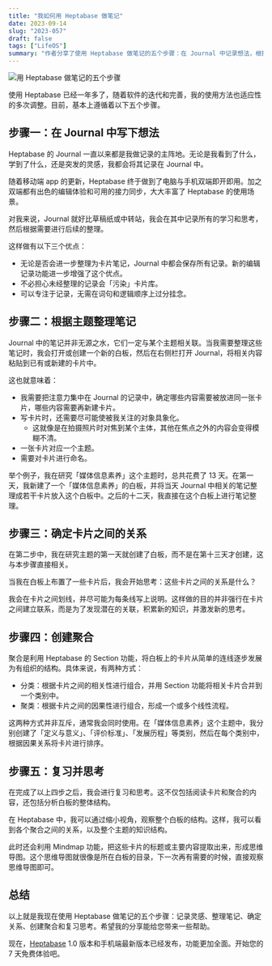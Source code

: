 ```yaml
---
title: "我如何用 Heptabase 做笔记"
date: 2023-09-14
slug: "2023-057"
draft: false
tags: ["LifeOS"]
summary: "作者分享了使用 Heptabase 做笔记的五个步骤：在 Journal 中记录想法，根据主题整理笔记，确定卡片之间的关系，创建聚合和复习思考。通过这些步骤，可以建立起有组织的知识结构。"
---
```


![用 Heptabase 做笔记的五个步骤](https://cos.justgoidea.com/justgoidea/uPic/2023/09/14/%E7%94%A8%20heptabase%20%E5%81%9A%E7%AC%94%E8%AE%B0%E7%9A%84%E4%BA%94%E4%B8%AA%E6%AD%A5%E9%AA%A4.png)

使用 Heptabase 已经一年多了，随着软件的迭代和完善，我的使用方法也适应性的多次调整。目前，基本上遵循着以下五个步骤。

## 步骤一：在 Journal 中写下想法

Heptabase 的 Journal 一直以来都是我做记录的主阵地。无论是我看到了什么，学到了什么，还是突发的灵感，我都会将其记录在 Journal 中。

随着移动端 app 的更新，Heptabase 终于做到了电脑与手机双端即开即用。加之双端都有出色的编辑体验和可用的接力同步，大大丰富了 Heptabase 的使用场景。

对我来说，Journal 就好比草稿纸或中转站，我会在其中记录所有的学习和思考，然后根据需要进行后续的整理。

这样做有以下三个优点：

- 无论是否会进一步整理为卡片笔记，Journal 中都会保存所有记录。新的编辑记录功能进一步增强了这个优点。
- 不必担心未经整理的记录会「污染」卡片库。
- 可以专注于记录，无需在词句和逻辑顺序上过分挂念。

## 步骤二：根据主题整理笔记

Journal 中的笔记并非无源之水，它们一定与某个主题相关联。当我需要整理这些笔记时，我会打开或创建一个新的白板，然后在右侧栏打开 Journal，将相关内容粘贴到已有或新建的卡片中。

这也就意味着：

- 我需要把注意力集中在 Journal 的记录中，确定哪些内容需要被放进同一张卡片，哪些内容需要再新建卡片。
- 写卡片时，还需要尽可能使被我关注的对象具象化。
    - 这就像是在拍摄照片时对焦到某个主体，其他在焦点之外的内容会变得模糊不清。
- 一张卡片对应一个主题。
- 需要对卡片进行命名。

举个例子，我在研究「媒体信息素养」这个主题时，总共花费了 13 天。在第一天，我新建了一个「媒体信息素养」的白板，并将当天 Journal 中相关的笔记整理成若干卡片放入这个白板中。之后的十二天，我直接在这个白板上进行笔记整理。

## 步骤三：确定卡片之间的关系

在第二步中，我在研究主题的第一天就创建了白板，而不是在第十三天才创建，这与本步骤直接相关。

当我在白板上布置了一些卡片后，我会开始思考：这些卡片之间的关系是什么？

我会在卡片之间划线，并尽可能为每条线写上说明。这样做的目的并非强行在卡片之间建立联系，而是为了发现潜在的关联，积累新的知识，并激发新的思考。

## 步骤四：创建聚合

聚合是利用 Heptabase 的 Section 功能，将白板上的卡片从简单的连线逐步发展为有组织的结构。具体来说，有两种方式：

- 分类：根据卡片之间的相关性进行组合，并用 Section 功能将相关卡片合并到一个类别中。
- 聚类：根据卡片之间的因果性进行组合，形成一个或多个线性流程。

这两种方式并非互斥，通常我会同时使用。在「媒体信息素养」这个主题中，我分别创建了「定义与意义」、「评价标准」、「发展历程」等类别，然后在每个类别中，根据因果关系将卡片进行排序。

## 步骤五：复习并思考

在完成了以上四步之后，我会进行复习和思考。这不仅包括阅读卡片和聚合的内容，还包括分析白板的整体结构。

在 Heptabase 中，我可以通过缩小视角，观察整个白板的结构。这样，我可以看到各个聚合之间的关系，以及整个主题的知识结构。

此时还会利用 Mindmap 功能，把这些卡片的标题或主要内容提取出来，形成思维导图。这个思维导图就很像是所在白板的目录，下一次再有需要的时候，直接观察思维导图即可。

## 总结

以上就是我现在使用 Heptabase 做笔记的五个步骤：记录灵感、整理笔记、确定关系、创建聚合和复习思考。希望我的分享能给您带来一些帮助。

现在，[Heptabase](https://get.heptabase.com/e5gpan4sa29n) 1.0 版本和手机端最新版本已经发布，功能更加全面。开始您的 7 天免费体验吧。